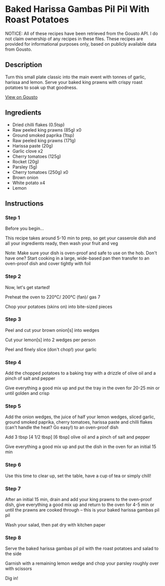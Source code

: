 # Baked Harissa Gambas Pil Pil With Roast Potatoes

NOTICE: All of these recipes have been retrieved from the Gousto API. I do not claim ownership of any recipes in these files. These recipes are provided for informational purposes only, based on publicly available data from Gousto.

## Description

Turn this small plate classic into the main event with tonnes of garlic, harissa and lemon. Serve your baked king prawns with crispy roast potatoes to soak up that goodness.

[View on Gousto](https://www.gousto.co.uk/recipes/cookbook/baked-harissa-gambas-pil-pil-with-roast-potatoes)

## Ingredients

- Dried chilli flakes (0.5tsp)
- Raw peeled king prawns (85g) x0
- Ground smoked paprika (1tsp)
- Raw peeled king prawns (171g)
- Harissa paste (20g)
- Garlic clove x2
- Cherry tomatoes (125g)
- Rocket (20g)
- Parsley (5g)
- Cherry tomatoes (250g) x0
- Brown onion
- White potato x4
- Lemon

## Instructions


### Step 1

Before you begin...

This recipe takes around 5-10 min to prep, so get your casserole dish and all your ingredients ready, then wash your fruit and veg

Note: Make sure your dish is oven-proof and safe to use on the hob. Don't have one? Start cooking in a large, wide-based pan then transfer to an oven-proof dish and cover tightly with foil


### Step 2

Now, let's get started!

Preheat the oven to 220°C/ 200°C (fan)/ gas 7

Chop your potatoes (skins on) into bite-sized pieces


### Step 3

Peel and cut your brown onion[s] into wedges

Cut your lemon[s] into 2 wedges per person

Peel and finely slice (don't chop!) your garlic


### Step 4

Add the chopped potatoes to a baking tray with a drizzle of olive oil and a pinch of salt and pepper

Give everything a good mix up and put the tray in the oven for 20-25 min or until golden and crisp


### Step 5

Add the onion wedges, the juice of half<span class="text-danger"> </span>your lemon wedges, sliced garlic, ground smoked paprika, cherry tomatoes, harissa paste and chilli flakes (can't handle the heat? Go easy!) to an oven-proof dish

Add 3 tbsp <span class="text-purple">[4 1/2 tbsp]</span> <span class="text-danger">[6 tbsp]</span> olive oil and a pinch of salt and pepper

Give everything a good mix up and put the dish in the oven for an initial 15 min


### Step 6

Use this time to clear up, set the table, have a cup of tea or simply chill!


### Step 7

After an initial 15 min, drain and add your king prawns to the oven-proof dish, give everything a good mix up and return to the oven for 4-5 min or until the prawns are cooked through – this is your baked harissa gambas pil pil

Wash your salad, then pat dry with kitchen paper

### Step 8

Serve the baked harissa gambas pil pil with the roast potatoes and salad to the side

Garnish with a remaining lemon wedge and chop your parsley roughly over with scissors

Dig in!

